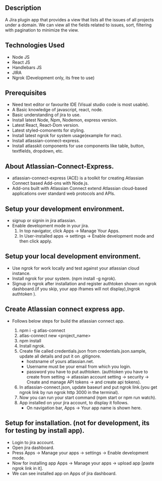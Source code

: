 ## Description

A Jira plugin app that provides a view that lists all the issues of all projects under a domain. We can view all the fields related to issues, sort, filtering with pagination to minimize the view.

## Technologies Used

- Node JS
- React JS
- Handlebars JS
- JIRA
- Ngrok (Development only, its free to use)

## Prerequisites

- Need text editor or favourite IDE (Visual studio code is most usable).
- A Basic knowledge of javascript, react, node.
- Basic understanding of jira to use.
- Install latest Node, Npm, Nodemon, express version.
- Latest React, React-Dom version.
- Latest styled-comonents for styling.
- Install latest ngrok for system usage(example for mac).
- Install atlassian-connect-express.
- Install atlasskit components for use components like table, button, textfields, dropdown, etc.

## About Atlassian-Connect-Express.

- atlassian-connect-express (ACE) is a toolkit for creating Atlassian Connect based Add-ons with Node.js.
- Add-ons built with Atlassian Connect extend Atlassian cloud-based applications over standard web protocols and APIs.

## Setup your development environment.

- signup or signin in jira atlassian.
- Enable development mode in your jira.
  1. In top navigator, click Apps -> Manage Your Apps.
  2. In User-installed apps -> settings -> Enable development mode and then click apply.

## Setup your local development environment.

- Use ngrok for work locally and test against your atlassian cloud instance.
- Install ngrok for your system. (npm install -g ngrok).
- Signup in ngrok after installation and register authtoken shown on ngrok dashboard.(if you skip, your app iframes will not display),(ngrok authtoken <token>).

## Create Atlassian connect express app.

- Follows below steps for build the atlassian connect app.

  1. npm i -g atlas-connect
  2. atlas-connect new <project_name>
  3. npm install
  4. Install ngrok.
  5. Create file called credentials.json from credentials.json.sample, update all details and put it on .gitignore.
     - hostsname of yours atlassian.net.
     - Username must be your email from which you login.
     - password you have to put authtoken.
       (authtoken you have to create from setting -> atlassian account setting -> security -> Create and manage API tokens -> and create api tokens).
  6. In atlassian-connect.json, update baseurl and put ngrok link.(you get ngrok link by run ngrok http 3000 in the terminal).
  7. Now you can run your start command (npm start or npm run watch).
  8. App installed on your jira account, to display it follows.
     - On navigation bar, Apps -> Your app name is shown here.

## Setup for installation. (not for development, its for testing by install app).

- Login to jira account.
- Open jira dashboard.
- Press Apps -> Manage your apps -> settings -> Enable development mode.
- Now for installing app Apps -> Manage your apps -> upload app [paste ngrok link in it].
- We can see installed app on Apps of jira dashboard.
